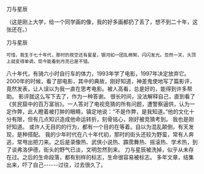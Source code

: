 刀与星辰
 
（这是刚上大学，给一个同学画的像，我的好多画都扔了丢了，想不到二十年，这张还在。）
 
刀与星辰
 
    可惜，我生于七十年代，那时的夜空还有星星，银河如一团乱棉絮，闪闪发光。忽然一天，头顶上就变得单调，现今能看到月亮已是不错。
   八十年代，有骑六小时自行车的体力，1993年学了电影，1997年决定放弃它。2000年的时候，看了部电影，其中的典故，刚好知道，神差鬼使地写了篇影评，竟然发表，让人误以为我一直在思考电影。被人高看，总是好的，能得到许多帮助。
    影评就这么写下去了，作为一种答谢。
    很长时间，没法解释自己，直到看了《贫民窟中的百万富翁》。一人答对了电视竞猜的所有问题，遭警察逼供，认为一定作弊，此人瞪着被打肿的眼睛，镇定地说：“不是作弊，是我知道。”他的文化十分有限，但有几点知识造成他命运转折，刻骨铭心，刚好被竞猜考到。
    我也是刚好知道。
    或许人无目的的行为，都有一个目的在等着。自以为混乱颠倒，有天发现，是种搭配。
    我的少年时代在八十年代初，那时的街头还较为野蛮，常有人奔逃，常甩出把刀来。之后是录像热、武侠小说热、霹雳舞热、摇滚热、学术热，到了谈弗洛伊德，街头的野气已淡，文明忽然到来。
    刀与星辰被洗掉，似乎从未存在过。之后的生命段落，都有别样的标志，生命很容易被标志。
    多年文章，结集出来，吓了自己------过往，过去很久了。
